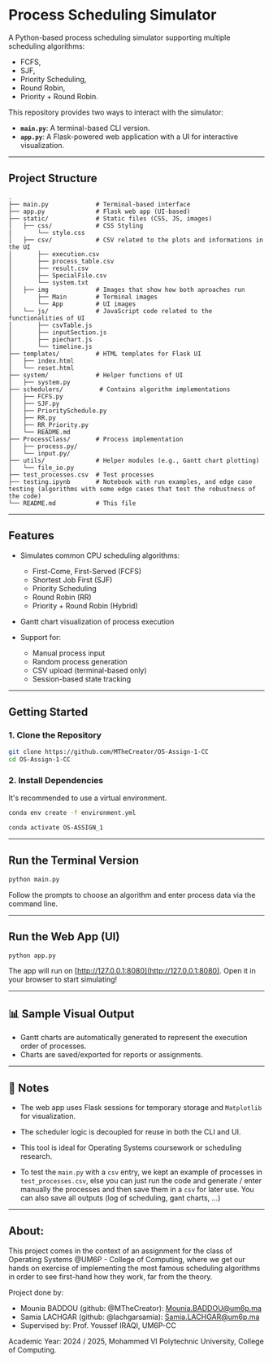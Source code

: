 # Process Scheduling Simulator

A Python-based process scheduling simulator supporting multiple scheduling algorithms: 
- FCFS, 
- SJF, 
- Priority Scheduling, 
- Round Robin, 
- Priority + Round Robin.

This repository provides two ways to interact with the simulator:

* **`main.py`**: A terminal-based CLI version.
* **`app.py`**: A Flask-powered web application with a UI for interactive visualization.

---

## Project Structure

```
.
├── main.py             # Terminal-based interface
├── app.py              # Flask web app (UI-based)
├── static/             # Static files (CSS, JS, images)
│   ├── css/            # CSS Styling
|       └── style.css
│   ├── csv/            # CSV related to the plots and informations in the UI
│       ├── execution.csv
│       ├── process_table.csv
│       ├── result.csv
│       ├── SpecialFile.csv
│       └── system.txt
│   ├── img             # Images that show how both aproaches run
│       ├── Main        # Terminal images
│       └── App         # UI images
│   └── js/             # JavaScript code related to the functionalities of UI
│       ├── csvTable.js
│       ├── inputSection.js
│       ├── piechart.js
│       └── timeline.js
├── templates/          # HTML templates for Flask UI
│   ├── index.html
│   └── reset.html
├── system/             # Helper functions of UI
│   ├── system.py
├── schedulers/          # Contains algorithm implementations
│   ├── FCFS.py
│   ├── SJF.py
│   ├── PrioritySchedule.py
│   ├── RR.py
│   ├── RR_Priority.py
│   └── README.md
├── ProcessClass/       # Process implementation
│   ├── process.py/
│   └── input.py/
├── utils/              # Helper modules (e.g., Gantt chart plotting)
│   └── file_io.py
├── test_processes.csv  # Test processes
├── testing.ipynb       # Notebook with run examples, and edge case testing (algorithms with some edge cases that test the robustness of the code)         
└── README.md           # This file
```

---

## Features

* Simulates common CPU scheduling algorithms:

  * First-Come, First-Served (FCFS)
  * Shortest Job First (SJF)
  * Priority Scheduling
  * Round Robin (RR)
  * Priority + Round Robin (Hybrid)
* Gantt chart visualization of process execution
* Support for:
  * Manual process input
  * Random process generation
  * CSV upload (terminal-based only)
  * Session-based state tracking

---

##  Getting Started

### 1. Clone the Repository

```bash
git clone https://github.com/MTheCreator/OS-Assign-1-CC
cd OS-Assign-1-CC
```

### 2. Install Dependencies

It's recommended to use a virtual environment.

```bash
conda env create -f environment.yml

conda activate OS-ASSIGN_1
```

---

##  Run the Terminal Version

```bash
python main.py
```

Follow the prompts to choose an algorithm and enter process data via the command line.

---

##  Run the Web App (UI)

```bash
python app.py
```

The app will run on [http://127.0.0.1:8080](http://127.0.0.1:8080). Open it in your browser to start simulating!

---

## 📊 Sample Visual Output

* Gantt charts are automatically generated to represent the execution order of processes.
* Charts are saved/exported for reports or assignments.

---

## 📌 Notes

* The web app uses Flask sessions for temporary storage and `Matplotlib` for visualization.
* The scheduler logic is decoupled for reuse in both the CLI and UI.
* This tool is ideal for Operating Systems coursework or scheduling research.

* To test the `main.py` with a `csv` entry, we kept an example of processes in `test_processes.csv`, else you can just run the code and generate / enter manually the processes and then save them in a `csv` for later use. You can also save all outputs (log of scheduling, gant charts, …)

---
## About:
This project comes in the context of an assignment for the class of Operating Systems @UM6P - College of Computing, where we get our hands on exercise of implementing the most famous scheduling algorithms in order to see first-hand how they work, far from the theory.

Project done by:
- Mounia BADDOU (github: @MTheCreator): Mounia.BADDOU@um6p.ma
- Samia LACHGAR (github: @lachgarsamia): Samia.LACHGAR@um6p.ma
- Supervised by: Prof. Youssef IRAQI, UM6P-CC

Academic Year: 2024 / 2025, Mohammed VI Polytechnic University, College of Computing.